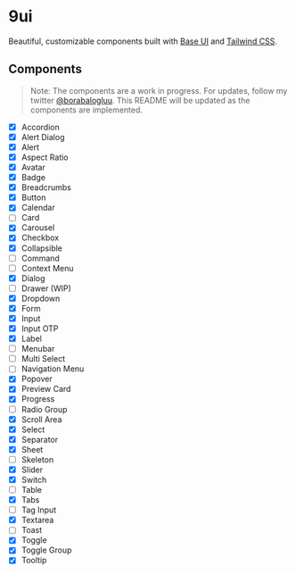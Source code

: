 # 9ui

Beautiful, customizable components built with [Base UI](https://base-ui.com/) and [Tailwind CSS](https://tailwindcss.com/).

## Components

> Note: The components are a work in progress. For updates, follow my twitter [@borabalogluu](https://x.com/borabalogluu). This README will be updated as the components are implemented.

- [x] Accordion
- [x] Alert Dialog
- [x] Alert
- [x] Aspect Ratio
- [x] Avatar
- [x] Badge
- [x] Breadcrumbs
- [x] Button
- [x] Calendar
- [ ] Card
- [x] Carousel
- [x] Checkbox
- [x] Collapsible
- [ ] Command
- [ ] Context Menu
- [x] Dialog
- [ ] Drawer (WIP)
- [x] Dropdown
- [x] Form
- [x] Input
- [x] Input OTP
- [x] Label
- [ ] Menubar
- [ ] Multi Select
- [ ] Navigation Menu
- [x] Popover
- [x] Preview Card
- [x] Progress
- [ ] Radio Group
- [x] Scroll Area
- [x] Select
- [x] Separator
- [x] Sheet
- [ ] Skeleton
- [x] Slider
- [x] Switch
- [ ] Table
- [x] Tabs
- [ ] Tag Input
- [x] Textarea
- [ ] Toast
- [x] Toggle
- [x] Toggle Group
- [x] Tooltip
